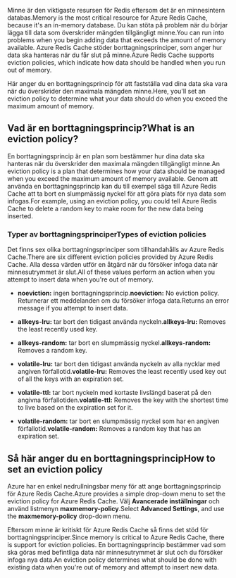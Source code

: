 <span data-ttu-id="be97a-101">Minne är den viktigaste resursen för Redis eftersom det är en minnesintern databas.</span><span class="sxs-lookup"><span data-stu-id="be97a-101">Memory is the most critical resource for Azure Redis Cache, because it's an in-memory database.</span></span> <span data-ttu-id="be97a-102">Du kan stöta på problem när du börjar lägga till data som överskrider mängden tillgängligt minne.</span><span class="sxs-lookup"><span data-stu-id="be97a-102">You can run into problems when you begin adding data that exceeds the amount of memory available.</span></span> <span data-ttu-id="be97a-103">Azure Redis Cache stöder borttagningsprinciper, som anger hur data ska hanteras när du får slut på minne.</span><span class="sxs-lookup"><span data-stu-id="be97a-103">Azure Redis Cache supports eviction policies, which indicate how data should be handled when you run out of memory.</span></span>

<span data-ttu-id="be97a-104">Här anger du en borttagningsprincip för att fastställa vad dina data ska vara när du överskrider den maximala mängden minne.</span><span class="sxs-lookup"><span data-stu-id="be97a-104">Here, you'll set an eviction policy to determine what your data should do when you exceed the maximum amount of memory.</span></span>

## <a name="what-is-an-eviction-policy"></a><span data-ttu-id="be97a-105">Vad är en borttagningsprincip?</span><span class="sxs-lookup"><span data-stu-id="be97a-105">What is an eviction policy?</span></span>

<span data-ttu-id="be97a-106">En borttagningsprincip är en plan som bestämmer hur dina data ska hanteras när du överskrider den maximala mängden tillgängligt minne.</span><span class="sxs-lookup"><span data-stu-id="be97a-106">An eviction policy is a plan that determines how your data should be managed when you exceed the maximum amount of memory available.</span></span> <span data-ttu-id="be97a-107">Genom att använda en borttagningsprincip kan du till exempel säga till Azure Redis Cache att ta bort en slumpmässig nyckel för att göra plats för nya data som infogas.</span><span class="sxs-lookup"><span data-stu-id="be97a-107">For example, using an eviction policy, you could tell Azure Redis Cache to delete a random key to make room for the new data being inserted.</span></span>

### <a name="types-of-eviction-policies"></a><span data-ttu-id="be97a-108">Typer av borttagningsprinciper</span><span class="sxs-lookup"><span data-stu-id="be97a-108">Types of eviction policies</span></span>

<span data-ttu-id="be97a-109">Det finns sex olika borttagningsprinciper som tillhandahålls av Azure Redis Cache.</span><span class="sxs-lookup"><span data-stu-id="be97a-109">There are six different eviction policies provided by Azure Redis Cache.</span></span> <span data-ttu-id="be97a-110">Alla dessa värden utför en åtgärd när du försöker infoga data när minnesutrymmet är slut.</span><span class="sxs-lookup"><span data-stu-id="be97a-110">All of these values perform an action when you attempt to insert data when you're out of memory.</span></span>

* <span data-ttu-id="be97a-111">**noeviction:** ingen borttagningsprincip.</span><span class="sxs-lookup"><span data-stu-id="be97a-111">**noeviction:** No eviction policy.</span></span> <span data-ttu-id="be97a-112">Returnerar ett meddelanden om du försöker infoga data.</span><span class="sxs-lookup"><span data-stu-id="be97a-112">Returns an error message if you attempt to insert data.</span></span>

* <span data-ttu-id="be97a-113">**allkeys-lru:** tar bort den tidigast använda nyckeln.</span><span class="sxs-lookup"><span data-stu-id="be97a-113">**allkeys-lru:** Removes the least recently used key.</span></span>

* <span data-ttu-id="be97a-114">**allkeys-random:** tar bort en slumpmässig nyckel.</span><span class="sxs-lookup"><span data-stu-id="be97a-114">**allkeys-random:** Removes a random key.</span></span>

* <span data-ttu-id="be97a-115">**volatile-lru:** tar bort den tidigast använda nyckeln av alla nycklar med angiven förfallotid.</span><span class="sxs-lookup"><span data-stu-id="be97a-115">**volatile-lru:** Removes the least recently used key out of all the keys with an expiration set.</span></span>

* <span data-ttu-id="be97a-116">**volatile-ttl:** tar bort nyckeln med kortaste livslängd baserat på den angivna förfallotiden.</span><span class="sxs-lookup"><span data-stu-id="be97a-116">**volatile-ttl:** Removes the key with the shortest time to live based on the expiration set for it.</span></span>

* <span data-ttu-id="be97a-117">**volatile-random:** tar bort en slumpmässig nyckel som har en angiven förfallotid.</span><span class="sxs-lookup"><span data-stu-id="be97a-117">**volatile-random:** Removes a random key that has an expiration set.</span></span>

## <a name="how-to-set-an-eviction-policy"></a><span data-ttu-id="be97a-118">Så här anger du en borttagningsprincip</span><span class="sxs-lookup"><span data-stu-id="be97a-118">How to set an eviction policy</span></span>

<span data-ttu-id="be97a-119">Azure har en enkel nedrullningsbar meny för att ange borttagningsprincip för Azure Redis Cache.</span><span class="sxs-lookup"><span data-stu-id="be97a-119">Azure provides a simple drop-down menu to set the eviction policy for Azure Redis Cache.</span></span> <span data-ttu-id="be97a-120">Välj **Avancerade inställningar** och använd listmenyn **maxmemory-policy**.</span><span class="sxs-lookup"><span data-stu-id="be97a-120">Select **Advanced Settings**, and use the **maxmemory-policy** drop-down menu.</span></span>

<span data-ttu-id="be97a-121">Eftersom minne är kritiskt för Azure Redis Cache så finns det stöd för borttagningsprinciper.</span><span class="sxs-lookup"><span data-stu-id="be97a-121">Since memory is critical to Azure Redis Cache, there is support for eviction policies.</span></span> <span data-ttu-id="be97a-122">En borttagningsprincip bestämmer vad som ska göras med befintliga data när minnesutrymmet är slut och du försöker infoga nya data.</span><span class="sxs-lookup"><span data-stu-id="be97a-122">An eviction policy determines what should be done with existing data when you're out of memory and attempt to insert new data.</span></span>